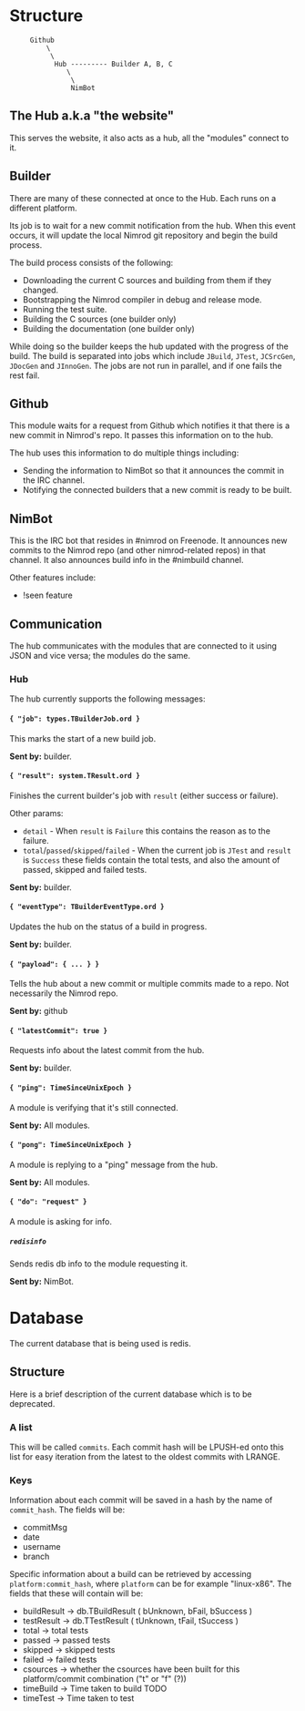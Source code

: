 # Structure
                    
         Github
             \
              \
               Hub --------- Builder A, B, C
                  \
                   \
                   NimBot

## The Hub a.k.a "the website"

This serves the website, it also acts as a hub, all the "modules" connect to it.

## Builder

There are many of these connected at once to the Hub. Each runs on a different
platform.

Its job is to wait for a new commit notification from the hub. When this event
occurs, it will update the local Nimrod git repository and begin the build
process.

The build process consists of the following:

* Downloading the current C sources and building from them if they changed.
* Bootstrapping the Nimrod compiler in debug and release mode.
* Running the test suite.
* Building the C sources (one builder only)
* Building the documentation (one builder only)

While doing so the builder keeps the hub updated with the progress of the build.
The build is separated into jobs which include ``JBuild``, ``JTest``, 
``JCSrcGen``, ``JDocGen`` and ``JInnoGen``. The jobs are not run in parallel,
and if one fails the rest fail. 

## Github

This module waits for a request from Github which notifies it that there is a 
new commit in Nimrod's repo. It passes this information on to the hub.

The hub uses this information to do multiple things including:

* Sending the information to NimBot so that it announces the commit in the IRC channel.
* Notifying the connected builders that a new commit is ready to be built.

## NimBot

This is the IRC bot that resides in #nimrod on Freenode. It announces new commits
to the Nimrod repo (and other nimrod-related repos) in that channel. It also
announces build info in the #nimbuild channel.

Other features include:

* !seen <nick> feature

## Communication

The hub communicates with the modules that are connected to it using JSON and
vice versa; the modules do the same.

### Hub

The hub currently supports the following messages:

#### ``{ "job": types.TBuilderJob.ord }``

This marks the start of a new build job.

**Sent by:** builder.

#### ``{ "result": system.TResult.ord }``

Finishes the current builder's job with ``result`` (either success or failure).

Other params:

* ``detail`` - When ``result`` is ``Failure`` this contains the reason as to the
  failure.
* ``total``/``passed``/``skipped``/``failed`` - When the current job is ``JTest``
  and ``result`` is ``Success`` these fields contain the total tests, and also
  the amount of passed, skipped and failed tests.

**Sent by:** builder.

#### ``{ "eventType": TBuilderEventType.ord }`` 

Updates the hub on the status of a build in progress.

**Sent by:** builder.

#### ``{ "payload": { ... } }``

Tells the hub about a new commit or multiple commits made to a repo.
Not necessarily the Nimrod repo.

**Sent by:** github

#### ``{ "latestCommit": true }``

Requests info about the latest commit from the hub.

**Sent by:** builder.

#### ``{ "ping": TimeSinceUnixEpoch }``

A module is verifying that it's still connected.

**Sent by:** All modules.

#### ``{ "pong": TimeSinceUnixEpoch }``

A module is replying to a "ping" message from the hub.

**Sent by:** All modules.

#### ``{ "do": "request" }``

A module is asking for info.

##### ``redisinfo``

Sends redis db info to the module requesting it.

**Sent by:** NimBot.

# Database

The current database that is being used is redis.

## Structure

Here is a brief description of the current database which is to be deprecated.

### A list

This will be called ``commits``. Each commit hash will be LPUSH-ed onto this list for easy iteration from the latest to the oldest commits with LRANGE.

### Keys

Information about each commit will be saved in a hash by the name of ``commit_hash``.
The fields will be:
  * commitMsg
  * date
  * username
  * branch

Specific information about a build can be retrieved by accessing ``platform:commit_hash``, where ``platform`` can be for example "linux-x86".
The fields that these will contain will be:
  * buildResult -> db.TBuildResult ( bUnknown, bFail, bSuccess )
  * testResult  -> db.TTestResult  ( tUnknown, tFail, tSuccess )
  * total       -> total tests
  * passed      -> passed tests
  * skipped     -> skipped tests
  * failed      -> failed tests
  * csources    -> whether the csources have been built for this platform/commit combination ("t" or "f" (?))
  * timeBuild   -> Time taken to build TODO
  * timeTest    -> Time taken to test

